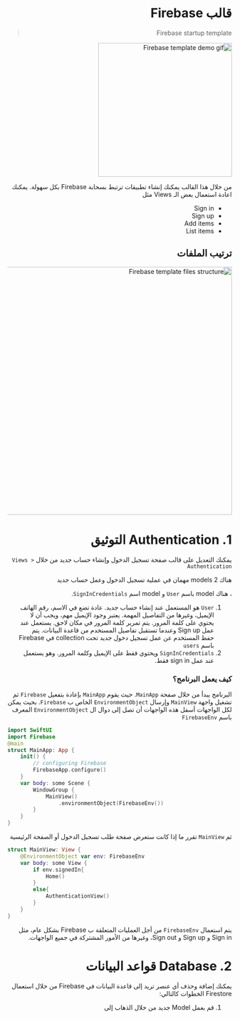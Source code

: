 <div dir="rtl">
  
# قالب Firebase 
> Firebase startup template 

<img width="300" alt="Firebase template demo gif" src="https://user-images.githubusercontent.com/8784343/103164888-ecdd9f80-4821-11eb-885c-2b84173d11e9.gif" />



من خلال هذا القالب يمكنك إنشاء تطبيقات ترتبط بسحابة Firebase بكل سهولة. يمكنك اعادة استعمال بعض الـ Views مثل
- Sign in 
- Sign up 
- Add items
- List items

## ترتيب الملفات
<img width="556" alt="Firebase template files structure" src="https://user-images.githubusercontent.com/8784343/103164641-f74a6a00-481e-11eb-99e2-5ba56f45f273.png">

# 1. Authentication التوثيق
يمكنك التعديل على قالب صفحة تسجيل الدخول وإنشاء حساب جديد من خلال 
`Views > Authentication`

هناك 2 models مهمان في عملية تسجيل الدخول وعمل حساب جديد 

، هناك model باسم `User` و model اسم `SignInCredentials`. 
1. `User` هو المستعمل عند إنشاء حساب جديد. عادة تضع في الاسم، رقم الهاتف الإيميل، وغيرها من التفاصيل المهمة.  يعتبر وجود الإيميل مهم، ويجب أن لا يحتوي على كلمة المرور. يتم تمرير كلمة المرور في مكان لاحق. يستعمل عند عمل Sign up وعندما تستقبل تفاصيل المستخدم من قاعدة البيانات. 
يتم حفظ المستخدم عن عمل تسجيل دخول جديد تحت collection في Firebase باسم `users`
2. `SignInCredentials` ويحتوي فقط على الإيميل وكلمة المرور. وهو يستعمل عند عمل sign in فقط.


### كيف يعمل البرنامج؟ 
البرنامج يبدأ من خلال صفحة `MainApp`. حيث يقوم `MainApp` بإعادة بتفعيل `Firebase` ثم تشغيل واجهة `MainView` وإرسال `EnvironmentObject` الخاص ب `Firebase`. بحيث يمكن لكل الواجهات أسفل هذه الواجهات أن تصل إلى دوال ال `EnvironmentObject` المعرف باسم `FirebaseEnv` 

<div dir="ltr">
  
```swift
import SwiftUI
import Firebase
@main
struct MainApp: App {
    init() {
        // configuring Firebase
        FirebaseApp.configure()
    }
    var body: some Scene {
        WindowGroup {
            MainView()
                .environmentObject(FirebaseEnv())
        }
    }
}
```

</div>

ثم `MainView` تقرر ما إذا كانت ستعرض صفحة طلب تسجيل الدخول أو الصفحة الرئيسية 
<div dir="ltr">
  
```swift
struct MainView: View {
    @EnvironmentObject var env: FirebaseEnv
    var body: some View {
        if env.signedIn{
            Home()
        }
        else{
            AuthenticationView()
        }
    }
}
```

</div>


يتم استعمال `FirebaseEnv` من أجل العمليات المتعلقة ب Firebase بشكل عام، مثل Sign in و Sign up و Sign out، وغيرها من الأمور المشتركة في جميع الواجهات. 


# 2. Database قواعد البيانات
يمكنك إضافة وحذف أي عنصر تريد إلى قاعدة البيانات في Firebase من خلال استعمال Firestore
الخطوات كالتالي: 
1. قم بعمل Model جديد من خلال الذهاب إلى



  
  </dir>
